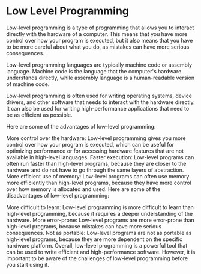 # Low Level Programming


Low-level programming is a type of programming that allows you to interact directly with the hardware of a computer. This means that you have more control over how your program is executed, but it also means that you have to be more careful about what you do, as mistakes can have more serious consequences.

Low-level programming languages are typically machine code or assembly language. Machine code is the language that the computer's hardware understands directly, while assembly language is a human-readable version of machine code.

Low-level programming is often used for writing operating systems, device drivers, and other software that needs to interact with the hardware directly. It can also be used for writing high-performance applications that need to be as efficient as possible.

Here are some of the advantages of low-level programming:

More control over the hardware: Low-level programming gives you more control over how your program is executed, which can be useful for optimizing performance or for accessing hardware features that are not available in high-level languages.
Faster execution: Low-level programs can often run faster than high-level programs, because they are closer to the hardware and do not have to go through the same layers of abstraction.
More efficient use of memory: Low-level programs can often use memory more efficiently than high-level programs, because they have more control over how memory is allocated and used.
Here are some of the disadvantages of low-level programming:

More difficult to learn: Low-level programming is more difficult to learn than high-level programming, because it requires a deeper understanding of the hardware.
More error-prone: Low-level programs are more error-prone than high-level programs, because mistakes can have more serious consequences.
Not as portable: Low-level programs are not as portable as high-level programs, because they are more dependent on the specific hardware platform.
Overall, low-level programming is a powerful tool that can be used to write efficient and high-performance software. However, it is important to be aware of the challenges of low-level programming before you start using it.